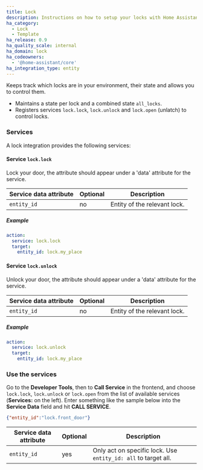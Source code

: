 ```yaml
---
title: Lock
description: Instructions on how to setup your locks with Home Assistant.
ha_category:
  - Lock
  - Template
ha_release: 0.9
ha_quality_scale: internal
ha_domain: lock
ha_codeowners:
  - '@home-assistant/core'
ha_integration_type: entity
---
```


Keeps track which locks are in your environment, their state and allows you to control them.

- Maintains a state per lock and a combined state `all_locks`.
- Registers services `lock.lock`, `lock.unlock` and `lock.open` (unlatch) to control locks.

### Services

A lock integration provides the following services:

#### Service `lock.lock` 

Lock your door, the attribute should appear under a 'data' attribute for the service.

| Service data attribute | Optional | Description                  |
| ---------------------- | -------- | ---------------------------- |
| `entity_id`            | no       | Entity of the relevant lock. |

##### Example

```yaml
action:
  service: lock.lock
  target:
    entity_id: lock.my_place
```

#### Service `lock.unlock` 

Unlock your door, the attribute should appear under a 'data' attribute for the service.

| Service data attribute | Optional | Description                  |
| ---------------------- | -------- | ---------------------------- |
| `entity_id`            | no       | Entity of the relevant lock. |

##### Example

```yaml
action:
  service: lock.unlock
  target:
    entity_id: lock.my_place
```

### Use the services

Go to the **Developer Tools**, then to **Call Service** in the frontend, and choose `lock.lock`, `lock.unlock` or `lock.open` from the list of available services (**Services:** on the left). Enter something like the sample below into the **Service Data** field and hit **CALL SERVICE**.

```json
{"entity_id":"lock.front_door"}
```

| Service data attribute | Optional | Description                                                    |
| ---------------------- | -------- | -------------------------------------------------------------- |
| `entity_id`            | yes      | Only act on specific lock. Use `entity_id: all` to target all. |
